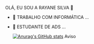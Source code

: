 OLÁ, EU SOU A RAYANE SILVA 👋

- 🔭 TRABALHO COM INFORMÁTICA ...
- 🌱 ESTUDANTE DE ADS ...



   [![Anurag's GitHub stats](https://github-readme-stats.vercel.app/api?username=ray924s)](https://github.com/anuraghazra/github-readme-stats)
Aviso
